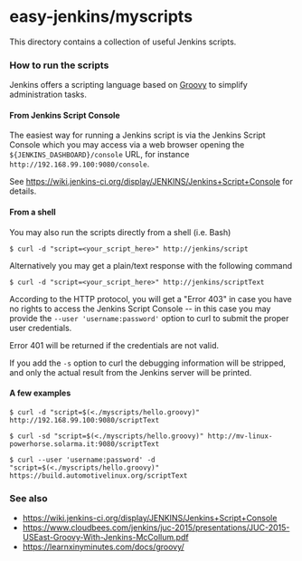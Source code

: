 # easy-jenkins/myscripts

This directory contains a collection of useful Jenkins scripts.

### How to run the scripts

Jenkins offers a scripting language based on [Groovy](http://www.groovy-lang.org/) to simplify administration tasks.

#### From Jenkins Script Console

The easiest way for running a Jenkins script is via the Jenkins Script Console which you may access via a web browser opening the
`${JENKINS_DASHBOARD}/console` URL, for instance `http://192.168.99.100:9080/console`.

See https://wiki.jenkins-ci.org/display/JENKINS/Jenkins+Script+Console for details.

#### From a shell

You may also run the scripts directly from a shell (i.e. Bash)

```
$ curl -d "script=<your_script_here>" http://jenkins/script
```

Alternatively you may get a plain/text response with the following command

```
$ curl -d "script=<your_script_here>" http://jenkins/scriptText
```

According to the HTTP protocol, you will get a "Error 403" in case you have no rights to access the Jenkins Script Console -- in this case you may provide the `--user 'username:password'` option to curl to submit the proper user credentials.

Error 401 will be returned if the credentials are not valid.

If you add the `-s` option to curl the debugging information will be stripped, and only the actual result from the Jenkins server will be printed.

#### A few examples

```
$ curl -d "script=$(<./myscripts/hello.groovy)" http://192.168.99.100:9080/scriptText
```

```
$ curl -sd "script=$(<./myscripts/hello.groovy)" http://mv-linux-powerhorse.solarma.it:9080/scriptText
```

```
$ curl --user 'username:password' -d "script=$(<./myscripts/hello.groovy)" https://build.automotivelinux.org/scriptText
```

### See also

* https://wiki.jenkins-ci.org/display/JENKINS/Jenkins+Script+Console
* https://www.cloudbees.com/jenkins/juc-2015/presentations/JUC-2015-USEast-Groovy-With-Jenkins-McCollum.pdf
* https://learnxinyminutes.com/docs/groovy/

<!-- EOF -->
